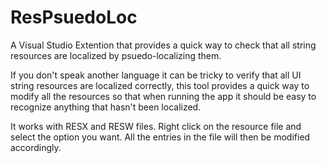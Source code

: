 # ResPsuedoLoc

A Visual Studio Extention that provides a quick way to check that all string resources are localized by psuedo-localizing them.

If you don't speak another language it can be tricky to verify that all UI string resources are localized correctly, this tool provides a quick way to modify all the resources so that when running the app it should be easy to recognize anything that hasn't been localized.

It works with RESX and RESW files. Right click on the resource file and select the option you want. All the entries in the file will then be modified accordingly.



